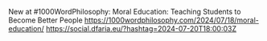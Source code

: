 New at #1000WordPhilosophy: Moral Education: Teaching Students to Become Better People https://1000wordphilosophy.com/2024/07/18/moral-education/ https://social.dfaria.eu/?hashtag=2024-07-20T18:00:03Z